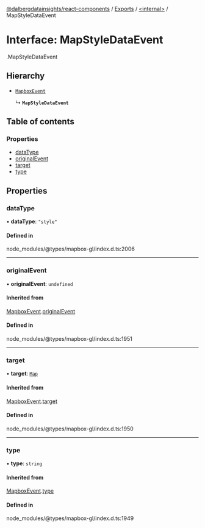 [@dalbergdatainsights/react-components](../README.md) / [Exports](../modules.md) / [<internal\>](../modules/internal_.md) / MapStyleDataEvent

# Interface: MapStyleDataEvent

[<internal>](../modules/internal_.md).MapStyleDataEvent

## Hierarchy

- [`MapboxEvent`](../classes/internal_.MapboxEvent.md)

  ↳ **`MapStyleDataEvent`**

## Table of contents

### Properties

- [dataType](internal_.MapStyleDataEvent.md#datatype)
- [originalEvent](internal_.MapStyleDataEvent.md#originalevent)
- [target](internal_.MapStyleDataEvent.md#target)
- [type](internal_.MapStyleDataEvent.md#type)

## Properties

### dataType

• **dataType**: ``"style"``

#### Defined in

node_modules/@types/mapbox-gl/index.d.ts:2006

___

### originalEvent

• **originalEvent**: `undefined`

#### Inherited from

[MapboxEvent](../classes/internal_.MapboxEvent.md).[originalEvent](../classes/internal_.MapboxEvent.md#originalevent)

#### Defined in

node_modules/@types/mapbox-gl/index.d.ts:1951

___

### target

• **target**: [`Map`](../classes/internal_.Map.md)

#### Inherited from

[MapboxEvent](../classes/internal_.MapboxEvent.md).[target](../classes/internal_.MapboxEvent.md#target)

#### Defined in

node_modules/@types/mapbox-gl/index.d.ts:1950

___

### type

• **type**: `string`

#### Inherited from

[MapboxEvent](../classes/internal_.MapboxEvent.md).[type](../classes/internal_.MapboxEvent.md#type)

#### Defined in

node_modules/@types/mapbox-gl/index.d.ts:1949
